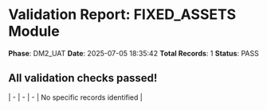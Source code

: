 # Validation Report: FIXED_ASSETS Module

**Phase**: DM2_UAT
**Date**: 2025-07-05 18:35:42
**Total Records**: 1
**Status**: PASS

## All validation checks passed!
| - | - | - | No specific records identified |
